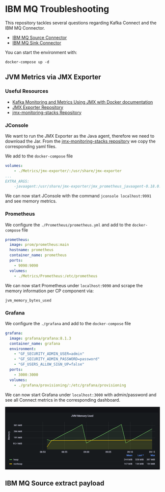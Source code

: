 # IBM MQ Troubleshooting

This repository tackles several questions regarding Kafka Connect and
the IBM MQ Connector.

* [IBM MQ Source Connector](https://docs.confluent.io/kafka-connectors/ibmmq-source/current/overview.html)
* [IBM MQ Sink Connector](https://docs.confluent.io/kafka-connectors/ibmmq-sink/current/overview.html)

You can start the environment with:

```shell
docker-compose up -d
```


## JVM Metrics via JMX Exporter

### Useful Resources
* [Kafka Monitoring and Metrics Using JMX with Docker documentation](https://docs.confluent.io/platform/current/installation/docker/operations/monitoring.html)
* [JMX Exporter Repository](https://github.com/prometheus/jmx_exporter)
* [jmx-monitoring-stacks Repository](https://github.com/confluentinc/jmx-monitoring-stacks/tree/7.2-post/shared-assets/jmx-exporter)

### JConsole
We want to run the JMX Exporter as the Java agent, therefore
we need to download the Jar.
From the [jmx-monitoring-stacks repository](https://github.com/confluentinc/jmx-monitoring-stacks/tree/7.2-post/shared-assets/jmx-exporter)
we copy the corresponding yaml files.

We add to the `docker-compose` file

```yaml
volumes:
    - ./Metrics/jmx-exporter/:/usr/share/jmx-exporter
...
EXTRA_ARGS:
    -javaagent:/usr/share/jmx-exporter/jmx_prometheus_javaagent-0.18.0.jar=1234:/usr/share/jmx-exporter/broker.yml
```

We can now start JConsole with the command `jconsole localhost:9991` and see memory metrics.

### Prometheus

We configure the `./Prometheus/prometheus.yml` and 
add to the `docker-compose` file

```yaml
prometheus:
  image: prom/prometheus:main
  hostname: prometheus
  container_name: prometheus
  ports:
    - 9090:9090
  volumes:
    - ./Metrics/Prometheus:/etc/prometheus
```

We can now start Prometheus under `localhost:9090` and scrape the memory information
per CP component via:

```
jvm_memory_bytes_used
```

### Grafana

We configure the `./grafana` and
add to the `docker-compose` file

```yaml
grafana:
  image: grafana/grafana:8.1.3
  container_name: grafana
  environment:
    - "GF_SECURITY_ADMIN_USER=admin"
    - "GF_SECURITY_ADMIN_PASSWORD=password"
    - "GF_USERS_ALLOW_SIGN_UP=false"
  ports:
    - 3000:3000
  volumes:
    - ./grafana/provisioning/:/etc/grafana/provisioning
```

We can now start Grafana under `localhost:3000` with admin/password and 
see all Connect metrics in the corresponding dashboard.

![](connect_memory.png)


## IBM MQ Source extract payload

